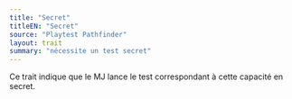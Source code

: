 ```yaml
---
title: "Secret"
titleEN: "Secret"
source: "Playtest Pathfinder"
layout: trait
summary: "nécessite un test secret"
---
```

Ce trait indique que le MJ lance le test correspondant à cette capacité en secret.
